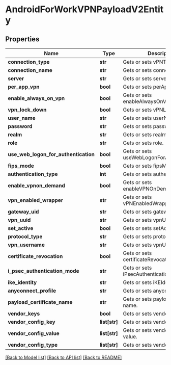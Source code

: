 # AndroidForWorkVPNPayloadV2Entity

## Properties
Name | Type | Description | Notes
------------ | ------------- | ------------- | -------------
**connection_type** | **str** | Gets or sets vPNType. | [optional] 
**connection_name** | **str** | Gets or sets connectionName. | [optional] 
**server** | **str** | Gets or sets serverName. | [optional] 
**per_app_vpn** | **bool** | Gets or sets perAppVPN. | [optional] 
**enable_always_on_vpn** | **bool** | Gets or sets enableAlwaysOnVPN. | [optional] 
**vpn_lock_down** | **bool** | Gets or sets vPNLockDown. | [optional] 
**user_name** | **str** | Gets or sets userName. | [optional] 
**password** | **str** | Gets or sets password. | [optional] 
**realm** | **str** | Gets or sets realm. | [optional] 
**role** | **str** | Gets or sets role. | [optional] 
**use_web_logon_for_authentication** | **bool** | Gets or sets useWebLogonForAuthentication. | [optional] 
**fips_mode** | **bool** | Gets or sets fipsMode. | [optional] 
**authentication_type** | **int** | Gets or sets authenticationType. | [optional] 
**enable_vpnon_demand** | **bool** | Gets or sets enableVPNOnDemand. | [optional] 
**vpn_enabled_wrapper** | **str** | Gets or sets vPNEnabledWrapper. | [optional] 
**gateway_uid** | **str** | Gets or sets gatewayUID. | [optional] 
**vpn_uuid** | **str** | Gets or sets vpnUUID. | [optional] 
**set_active** | **bool** | Gets or sets setActive. | [optional] 
**protocol_type** | **str** | Gets or sets protocolType. | [optional] 
**vpn_username** | **str** | Gets or sets vpnUsername. | [optional] 
**certificate_revocation** | **bool** | Gets or sets certificateRevocation. | [optional] 
**i_psec_authentication_mode** | **str** | Gets or sets iPsecAuthenticationMode. | [optional] 
**ike_identity** | **str** | Gets or sets iKEIdentity. | [optional] 
**anyconnect_profile** | **str** | Gets or sets anyconnectProfile. | [optional] 
**payload_certificate_name** | **str** | Gets or sets payload certificate name. | [optional] 
**vendor_keys** | **bool** | Gets or sets vendor Keys. | [optional] 
**vendor_config_key** | **list[str]** | Gets or sets vendor config key. | [optional] 
**vendor_config_value** | **list[str]** | Gets or sets vendor config value. | [optional] 
**vendor_config_type** | **list[str]** | Gets or sets vendor config type. | [optional] 

[[Back to Model list]](../README.md#documentation-for-models) [[Back to API list]](../README.md#documentation-for-api-endpoints) [[Back to README]](../README.md)


